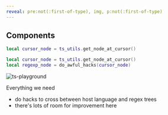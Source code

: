```yaml
---
reveal: pre:not(:first-of-type), img, p:not(:first-of-type)
---
```


## Components

```lua
local cursor_node = ts_utils.get_node_at_cursor()
```
```lua
local cursor_node = ts_utils.get_node_at_cursor()
local regexp_node = do_awful_hacks(cursor_node)
```

![ts-playground][ts-playground]

Everything we need

[ts-playground]: ts-playground.png

<section slot="notes">

- do hacks to cross between host language and regex trees
- there's lots of room for improvement here

</section>
